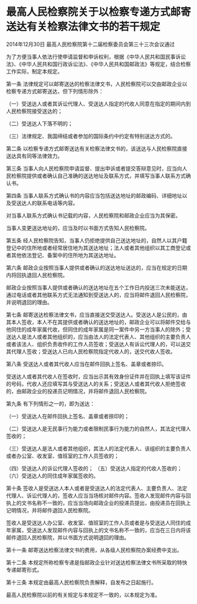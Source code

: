 # 最高人民检察院关于以检察专递方式邮寄送达有关检察法律文书的若干规定

2014年12月30日 最高人民检察院第十二届检察委员会第三十三次会议通过



为了方便当事人依法行使申请监督和申诉权利，根据《中华人民共和国民事诉讼法》、《中华人民共和国行政诉讼法》、《中华人民共和国邮政法》等规定，结合检察工作实际，制定本规定。

第一条 法律规定可以邮寄送达的检察法律文书，人民检察院可以交由邮政企业以检察专递方式邮寄送达，但下列情形除外：

（一）受送达人或者其诉讼代理人、受送达人指定的代收人同意在指定的期间内到人民检察院接受送达的；

（二）受送达人下落不明的；

（三）法律规定、我国缔结或者参加的国际条约中约定有特别送达方式的。

第二条 以检察专递方式邮寄送达有关检察法律文书的，该送达与人民检察院直接送达具有同等法律效力。

第三条 当事人向人民检察院申请监督、提出申诉或者提交答辩意见时，应当向人民检察院提供或者确认自己准确的送达地址及联系方式，并填写当事人联系方式确认书。

第四条 当事人联系方式确认书的内容应当包括送达地址的邮政编码、详细地址以及受送达人的联系电话等内容。

对当事人联系方式确认书记载的内容，人民检察院和邮政企业应当为其保密。

当事人变更送达地址的，应当及时以书面方式告知人民检察院。

第五条 经人民检察院告知，当事人仍拒绝提供自己送达地址的，自然人以其户籍登记中的住所地或者经常居住地为其送达地址；法人或者其他组织以其工商登记或者其他依法登记、备案中的住所地为其送达地址。

第六条 邮政企业按照当事人提供或者确认的送达地址送达的，应当在规定的日期内将回执退回人民检察院。

邮政企业按照当事人提供或者确认的送达地址在五个工作日内投送三次未能送达，通过电话或者其他联系方式无法通知到受送达人的，应当将邮件退回人民检察院，并说明退回的理由。

第七条 邮寄送达检察法律文书，应当直接送交受送达人。受送达人是公民的，由其本人签收，本人不在其提供或者确认的送达地址的，邮政企业可以将邮件交给与他同住的成年家属代收，但同住的成年家属是同一案件中另一方当事人的除外；受送达人是法人或者其他组织的，应当由法人的法定代表人、其他组织的主要负责人或者该法人、组织负责收件的工作人员签收；受送达人有诉讼代理人的，可以送交其代理人签收；受送达人已向人民检察院指定代收人的，送交代收人签收。

第八条 受送达人或者其代收人应当在邮件回执上签名、盖章或者捺印。

受送达人或者其代收人在签收时，应当出示其有效身份证件并在回执上填写该证件的号码，代收人还应填写其与受送达人的关系；受送达人或者其代收人拒绝签收的，由邮政企业的投递员记明情况，并将邮件退回人民检察院。

第九条 有下列情形之一的，即为送达：

（一）受送达人在邮件回执上签名、盖章或者捺印的；

（二）受送达人是无民事行为能力或者限制民事行为能力的自然人，其法定代理人签收的；

（三）受送达人是法人或者其他组织，其法人的法定代表人、该组织的主要负责人或者办公室、收发室、值班室的工作人员签收的；

（四）受送达人的诉讼代理人签收的； （五）受送达人指定的代收人签收的； （六）受送达人的同住成年家属签收的。

第十条 签收人是受送达人本人或者是受送达人的法定代表人、主要负责人、法定代理人、诉讼代理人的，签收人应当当场核对邮件内容。签收人发现邮件内容与回执上的文书名称不一致的，应当当场向邮政企业的投递员提出，由投递员在回执上记明情况，并将邮件退回人民检察院。

签收人是受送达人办公室、收发室、值班室的工作人员或者是与受送达人同住的成年家属，受送达人发现邮件内容与回执上的文书名称不一致的，应当在三日内将该邮件退回人民检察院，并以书面方式说明退回的理由。

第十一条 邮寄送达检察法律文书的费用，从各级人民检察院办案经费中支出。

第十二条 本规定所称检察专递是指邮政企业针对送达检察法律文书所采取的特快专递邮寄形式。

第十三条 本规定由最高人民检察院负责解释，自发布之日起施行。

最高人民检察院以前的有关规定与本规定不一致的，以本规定为准。